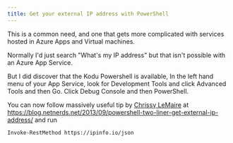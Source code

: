 ```yaml
---
title: Get your external IP address with PowerShell
---
```


This is a common need, and one that gets more complicated with services hosted in Azure Apps and Virtual machines.

Normally I'd just search "What's my IP address" but that isn't possible with an Azure App Service.

But I did discover that the Kodu Powershell is available, In the left hand menu of your App Service, look for Development Tools and click Advanced Tools and then Go. Click Debug Console and then PowerShell. 

You can now follow massively useful tip by [Chrissy LeMaire](https://twitter.com/cl)  at https://blog.netnerds.net/2013/09/powershell-two-liner-get-external-ip-address/ and run

`Invoke-RestMethod https://ipinfo.io/json`

